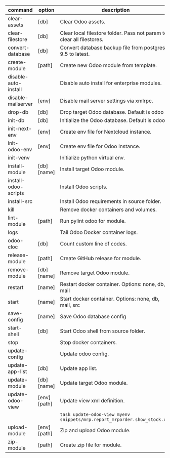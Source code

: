 | command              | option       | description                                                               |
| -------------------- | ------------ | ------------------------------------------------------------------------- |
| clear-assets         | [db]         | Clear Odoo assets.                                                        |
| clear-filestore      | [db]         | Clear local filestore folder. Pass not param to clear all filestores.     |
| convert-database     | [db]         | Convert database backup file from postgres 9.5 to latest.                 |
| create-module        | [path]       | Create new Odoo module from template.                                     |
| disable-auto-install |              | Disable auto install for enterprise modules.                              |
| disable-mailserver   | [env]        | Disable mail server settings via xmlrpc.                                  |
| drop-db              | [db]         | Drop target Odoo database. Default is odoo                                |
| init-db              | [db]         | Initialize the Odoo database. Default is odoo                             |
| init-next-env        | [env]        | Create env file for Nextcloud instance.                                   |
| init-odoo-env        | [env]        | Create env file for Odoo Instance.                                        |
| init-venv            |              | Initialize python virtual env.                                            |
| install-module       | [db] [name]  | Install target Odoo module.                                               |
| install-odoo-scripts |              | Install Odoo scripts.                                                     |
| install-src          |              | Install Odoo requirements in source folder.                               |
| kill                 |              | Remove docker containers and volumes.                                     |
| lint-module          | [path]       | Run pylint odoo for module.                                               |
| logs                 |              | Tail Odoo Docker container logs.                                          |
| odoo-cloc            | [db]         | Count custom line of codes.                                               |
| release-module       | [path]       | Create GitHub release for module.                                         |
| remove-module        | [db] [name]  | Remove target Odoo module.                                                |
| restart              | [name]       | Restart docker container. Options: none, db, mail                         |
| start                | [name]       | Start docker container. Options: none, db, mail, src                      |
| save-config          | [name]       | Save Odoo database config                                                 |
| start-shell          | [db]         | Start Odoo shell from source folder.                                      |
| stop                 |              | Stop docker containers.                                                   |
| update-config        |              | Update odoo config.                                                       |
| update-app-list      | [db]         | Update app list.                                                          |
| update-module        | [db] [name]  | Update target Odoo module.                                                |
| update-odoo-view     | [env] [path] | Update view xml definition.                                               |
|                      |              | `task update-odoo-view myenv snippets/mrp.report_mrporder.show_stock.xml` |
| upload-module        | [env] [path] | Zip and upload Odoo module.                                               |
| zip-module           | [path]       | Create zip file for module.                                               |